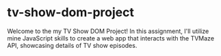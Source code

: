 # tv-show-dom-project
   Welcome to the my TV Show DOM Project! In this assignment, I'll utilize mine JavaScript skills to create a web app that interacts with the TVMaze API, showcasing details of TV show episodes.
